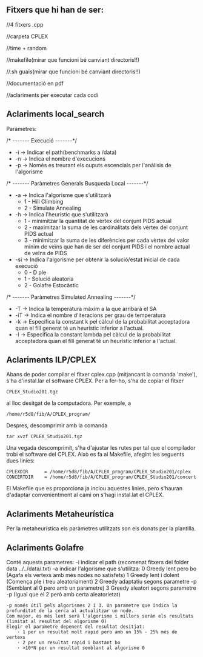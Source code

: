 ## Fitxers que hi han de ser:

//4 fitxers .cpp

//carpeta CPLEX

//time + random

//makefile(mirar que funcioni bé canviant directoris!!)

//.sh guais(mirar que funcioni bé canviant directoris!!)

//documentació en pdf

//aclariments per executar cada codi



## Aclariments local_search 

Paràmetres:

/* ------- Execució -------*/

- -i	-> Indicar el path(benchmarks a /data)
- -n	-> Indica el nombre d'execucions
- -p	-> Només es treurant els ouputs escencials per l'anàlisis de l'algorisme

/* ------- Paràmetres Generals Busqueda Local -------*/

- -a	-> Indica l'algorisme que s'utilitzarà
  - 1 - Hill Climbing
  - 2 - Simulate Annealing 
- -h	-> Indica l'heurístic que s'utilitzarà
  - 1 - minimitzar la quantitat de vèrtex del conjunt PIDS actual
  - 2 - maximitzar la suma de les cardinalitats dels vèrtex del conjunt PIDS actual
  - 3 - minimitzar la suma de les diferències per cada vèrtex del valor mínim de veïns que han de ser del conjunt PIDS i el nombre actual de veïns de PIDS
- -si	-> Indica l'algorisme per obtenir la solució/estat inicial de cada execució
  - 0 - D ple
  - 1 - Solució aleatoria
  - 2 - Golafre Estocàstic

/* ------- Paràmetres Simulated Annealing -------*/

- -T	-> Indica la temperatura màxim a la que arribarà el SA
- -iT	-> Indica el nombre d'iteracions per grau de temperatura
- -k	-> Especifica la constant k pel càlcul de la probabilitat acceptadora quan el fill generat té un heurístic inferior a l'actual.
- -l	-> Especifica la constant lambda pel càlcul de la probabilitat acceptadora quan el fill generat té un heurístic inferior a l'actual. 





## Aclariments ILP/CPLEX
Abans de poder compilar el fitxer cplex.cpp (mitjancant la comanda 'make'), 
s'ha d'instal.lar el software CPLEX. Per a fer-ho, s'ha de copiar el fitxer 

    CPLEX_Studio201.tgz 

al lloc desitgat de la computadora. Per exemple, a 

    /home/r5d8/fib/A/CPLEX_program/

Despres, descomprimir amb la comanda

    tar xvzf CPLEX_Studio201.tgz

Una vegada descomprimit, s'ha d'ajustar les rutes per tal que el compilador 
trobi el software del CPLEX. Això es fa al Makefile, afegint les seguents 
dues linies:

    CPLEXDIR      = /home/r5d8/fib/A/CPLEX_program/CPLEX_Studio201/cplex
    CONCERTDIR    = /home/r5d8/fib/A/CPLEX_program/CPLEX_Studio201/concert

El Makefile que es proporciona ja inclou aquestes linies, pero s'hauran 
d'adaptar convenientment al cami on s'hagi instal.lat el CPLEX.


## Aclariments Metaheurística 

Per la metaheurística els paràmetres utilitzats son els donats per la plantilla.

## Aclariments Golafre 

Conté aquests parametres:
	-i indicar el path (recomenat fitxers del folder data ../../data/<fitxer>.txt)
	-a indicar l'algorisme que s'utilitza:
		0 Greedy lent pero bo (Agafa els vertexs amb més nodes no satisfets)
		1 Greedy lent i dolent (Comença ple i treu aleatoriament)
		2 Greedy adaptatiu segons parametre -p (Semblant al 0 pero amb un parametre)
		3 Greedy aleatori segons parametre -p (Igual que el 2 però amb certa aleatorietat)
		
	-p només útil pels algorismes 2 i 3. Un parametre que indica la profunditat de la cerca al actualitzar un node.
	Com major, és més lent serà l'algorisme i millors seràn els resultats (limitat al resultat del algorisme 0)
	Elegir el parametre depenent del resultat desitjat:
		· 1 per un resultat molt rapid pero amb un 15% - 25% més de vertexs
		· 2 per un resultat rapid i bastant bo
		· >10*N per un resultat semblant al algorisme 0
